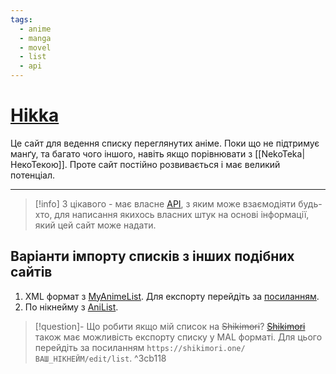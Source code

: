 ```yaml
---
tags:
  - anime
  - manga
  - movel
  - list
  - api
---
```


# [Hikka](https://hikka.io/)
Це сайт для ведення списку переглянутих аніме. Поки що не підтримує манґу, та багато чого іншого, навіть якщо порівнювати з [[NekoTeka|НекоТекою]]. Проте сайт постійно розвивається і має великий потенціал.

***

>[!info] З цікавого - має власне [API](https://api.hikka.io/docs), з яким може взаємодіяти будь-хто, для написання якихось власних штук на основі інформації, який цей сайт може надати.

## Варіанти імпорту списків з інших подібних сайтів
1. XML формат з [MyAnimeList](https://myanimelist.net/). Для експорту перейдіть за [посиланням](https://myanimelist.net/panel.php?go=export). 
2. По нікнейму з [AniList](https://anilist.co/). 

>[!question]- Що робити якщо мій список на ~~Shikimori~~?
> ~~[Shikimori](https://shikimori.one/)~~ також має можливість експорту списку у MAL форматі. Для цього перейдіть за посиланням `https://shikimori.one/ВАШ_НІКНЕЙМ/edit/list`. ^3cb118